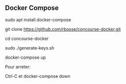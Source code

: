 ## Docker Compose

sudo apt  install docker-compose

git clone https://github.com/rbosse/concourse-docker.git

cd concourse-docker

sudo ./generate-keys.sh

docker-compose up

Pour arreter:

Ctrl-C 
et
docker-compose down

